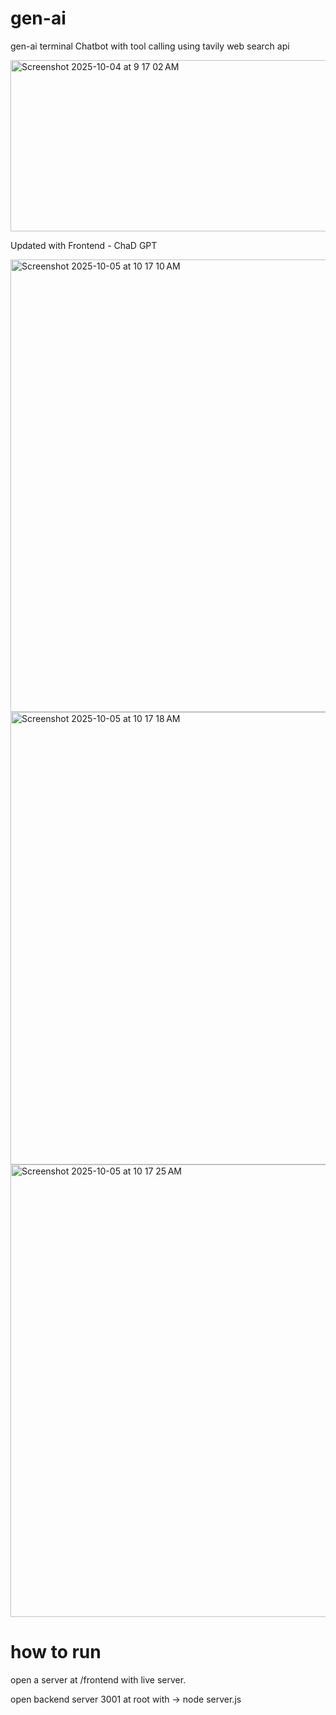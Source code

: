 # gen-ai
gen-ai terminal Chatbot with tool calling using tavily web search api

<img width="761" height="274" alt="Screenshot 2025-10-04 at 9 17 02 AM" src="https://github.com/user-attachments/assets/d0399173-ae79-48f0-a0b1-e255639ae6f2" />

Updated with Frontend - ChaD GPT 

<img width="1470" height="724" alt="Screenshot 2025-10-05 at 10 17 10 AM" src="https://github.com/user-attachments/assets/0001f9a4-ac06-4f79-9063-c6910235939e" />
<img width="1470" height="724" alt="Screenshot 2025-10-05 at 10 17 18 AM" src="https://github.com/user-attachments/assets/75a4c88b-8de0-4996-95d8-6d5f6f7609fc" />
<img width="1470" height="724" alt="Screenshot 2025-10-05 at 10 17 25 AM" src="https://github.com/user-attachments/assets/20792347-7463-4871-b9e8-f0e95d5b8a8e" />

# how to run
open a server at /frontend with live server.

open backend server 3001 at root with -> node server.js
